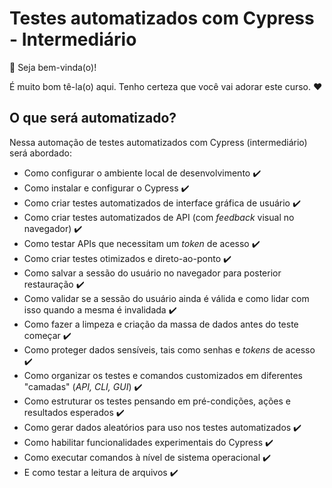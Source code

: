 # Testes automatizados com Cypress - Intermediário

👋 Seja bem-vinda(o)!

É muito bom tê-la(o) aqui. Tenho certeza que você vai adorar este curso. ❤️

## O que será automatizado?

Nessa automação de testes automatizados com Cypress (intermediário) será abordado:

- Como configurar o ambiente local de desenvolvimento ✔️
- Como instalar e configurar o Cypress ✔️
- Como criar testes automatizados de interface gráfica de usuário ✔️
- Como criar testes automatizados de API (com _feedback_ visual no navegador) ✔️
- Como testar APIs que necessitam um _token_ de acesso ✔️
- Como criar testes otimizados e direto-ao-ponto ✔️
- Como salvar a sessão do usuário no navegador para posterior restauração ✔️
- Como validar se a sessão do usuário ainda é válida e como lidar com isso quando a mesma é invalidada ✔️
- Como fazer a limpeza e criação da massa de dados antes do teste começar ✔️
- Como proteger dados sensíveis, tais como senhas e _tokens_ de acesso ✔️
- Como organizar os testes e comandos customizados em diferentes "camadas" (_API, CLI, GUI_) ✔️
- Como estruturar os testes pensando em pré-condições, ações e resultados esperados ✔️
- Como gerar dados aleatórios para uso nos testes automatizados ✔️
- Como habilitar funcionalidades experimentais do Cypress ✔️
- Como executar comandos à nível de sistema operacional ✔️
- E como testar a leitura de arquivos ✔️

